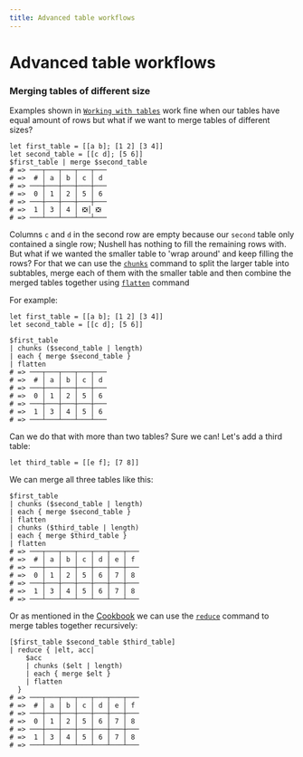 ```yaml
---
title: Advanced table workflows
---
```


# Advanced table workflows

### Merging tables of different size

Examples shown in [`Working with tables`](../book/working_with_tables.md) work fine when our tables have equal amount of rows but what if we want to merge tables of different sizes?

```nu
let first_table = [[a b]; [1 2] [3 4]]
let second_table = [[c d]; [5 6]]
$first_table | merge $second_table
# => ───┬───┬───┬───┬───
# =>  # │ a │ b │ c │ d
# => ───┼───┼───┼───┼───
# =>  0 │ 1 │ 2 │ 5 │ 6
# => ───┼───┼───┼───┼───
# =>  1 │ 3 │ 4 │ ❎│ ❎
# => ───┴───┴───┴───┴───
```

Columns `c` and `d` in the second row are empty because our `second` table only contained a single row; Nushell has nothing to fill the remaining rows with. But what if we wanted the smaller table to 'wrap around' and keep filling the rows? For that we can use the [`chunks`](/commands/docs/chunks.md) command to split the larger table into subtables, merge each of them with the smaller table and then combine the merged tables together using [`flatten`](/commands/docs/flatten.md) command

For example:

```nu
let first_table = [[a b]; [1 2] [3 4]]
let second_table = [[c d]; [5 6]]

$first_table
| chunks ($second_table | length)
| each { merge $second_table }
| flatten
# => ───┬───┬───┬───┬───
# =>  # │ a │ b │ c │ d
# => ───┼───┼───┼───┼───
# =>  0 │ 1 │ 2 │ 5 │ 6
# => ───┼───┼───┼───┼───
# =>  1 │ 3 │ 4 │ 5 │ 6
# => ───┴───┴───┴───┴───
```

Can we do that with more than two tables? Sure we can! Let's add a third table:

```nu
let third_table = [[e f]; [7 8]]
```

We can merge all three tables like this:

```nu
$first_table
| chunks ($second_table | length)
| each { merge $second_table }
| flatten
| chunks ($third_table | length)
| each { merge $third_table }
| flatten
# => ───┬───┬───┬───┬───┬───┬───
# =>  # │ a │ b │ c │ d │ e │ f
# => ───┼───┼───┼───┼───┼───┼───
# =>  0 │ 1 │ 2 │ 5 │ 6 │ 7 │ 8
# => ───┼───┼───┼───┼───┼───┼───
# =>  1 │ 3 │ 4 │ 5 │ 6 │ 7 │ 8
# => ───┴───┴───┴───┴───┴───┴───
```

Or as mentioned in the [Cookbook](https://www.nushell.sh/book/working_with_tables.html#merging-tables) we can use the [`reduce`](../commands/docs/reduce.md) command to merge tables together recursively:

```nu
[$first_table $second_table $third_table]
| reduce { |elt, acc|
    $acc
    | chunks ($elt | length)
    | each { merge $elt }
    | flatten
  }
# => ───┬───┬───┬───┬───┬───┬───
# =>  # │ a │ b │ c │ d │ e │ f
# => ───┼───┼───┼───┼───┼───┼───
# =>  0 │ 1 │ 2 │ 5 │ 6 │ 7 │ 8
# => ───┼───┼───┼───┼───┼───┼───
# =>  1 │ 3 │ 4 │ 5 │ 6 │ 7 │ 8
# => ───┴───┴───┴───┴───┴───┴───
```
